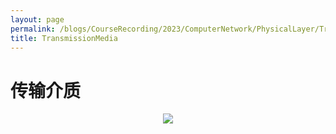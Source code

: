```yaml
---
layout: page
permalink: /blogs/CourseRecording/2023/ComputerNetwork/PhysicalLayer/TransmissionMedia/index.html
title: TransmissionMedia
---
```


# 传输介质

<div style="display: flex; justify-content: center;">
    <img src="https://cryoushiwo.oss-cn-hangzhou.aliyuncs.com/course-recording/202409072223623.png" style="max-width: 80%; height: auto;">
</div><br>